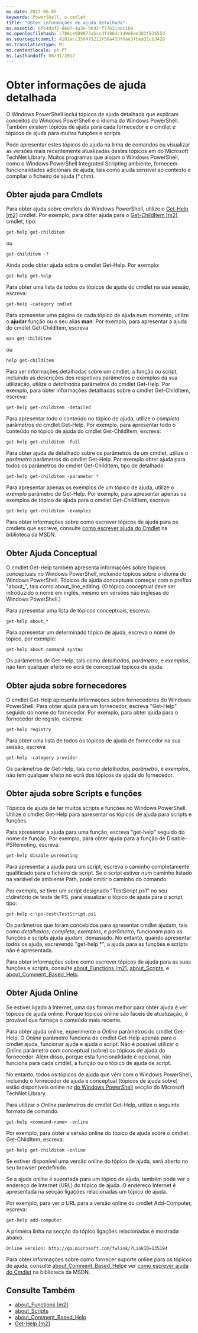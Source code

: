 ```yaml
---
ms.date: 2017-06-05
keywords: PowerShell, o cmdlet
title: "Obter informações de ajuda detalhada"
ms.assetid: 6fb4daf7-8607-4a3e-b692-f77631adc1b9
ms.openlocfilehash: c786ce089073abccdf186dc1d9e8ee383f83655d
ms.sourcegitcommit: 4102ecc35d473211f50a453f6ae3fbea31cb3428
ms.translationtype: MT
ms.contentlocale: pt-PT
ms.lasthandoff: 08/31/2017
---
```

# <a name="getting-detailed-help-information"></a>Obter informações de ajuda detalhada
O Windows PowerShell inclui tópicos de ajuda detalhada que explicam conceitos do Windows PowerShell e o idioma do Windows PowerShell. Também existem tópicos de ajuda para cada fornecedor e o cmdlet e tópicos de ajuda para muitas funções e scripts.

Pode apresentar estes tópicos de ajuda na linha de comandos ou visualizar as versões mais recentemente atualizadas destes tópicos em do Microsoft TechNet Library. Muitos programas que alojam o Windows PowerShell, como o Windows PowerShell Integrated Scripting ambiente, fornecem funcionalidades adicionais de ajuda, tais como ajuda sensível ao contexto e compilar o ficheiro de ajuda (*.chm).

## <a name="getting-help-for-cmdlets"></a>Obter ajuda para Cmdlets
Para obter ajuda sobre cmdlets do Windows PowerShell, utilize o [Get-Help [m2]](https://technet.microsoft.com/en-us/library/2d7fe1b4-0025-4580-a911-d81922dd6cd2) cmdlet. Por exemplo, para obter ajuda para o [Get-ChildItem [m2]](https://technet.microsoft.com/en-us/library/4b270d63-c995-45b8-b5b4-3f8887efbfcc) cmdlet, tipo:

```
get-help get-childitem
```

ou

```
get-childitem -?
```

Ainda pode obter ajuda sobre o cmdlet Get-Help. Por exemplo:

```
get-help get-help
```

Para obter uma lista de todos os tópicos de ajuda do cmdlet na sua sessão, escreva:

```
get-help -category cmdlet
```

Para apresentar uma página de cada tópico de ajuda num momento, utilize o **ajudar** função ou o seu alias **man**. Por exemplo, para apresentar a ajuda do cmdlet Get-ChildItem, escreva

```
man get-childitem
```

ou

```
help get-childitem
```

Para ver informações detalhadas sobre um cmdlet, a função ou script, incluindo as descrições dos respetivos parâmetros e exemplos da sua utilização, utilize o *detalhados* parâmetros do cmdlet Get-Help. Por exemplo, para obter informações detalhadas sobre o cmdlet Get-ChildItem, escreva:

```
get-help get-childitem -detailed
```

Para apresentar todo o conteúdo no tópico de ajuda, utilize o *completa* parâmetros do cmdlet Get-Help. Por exemplo, para apresentar todo o conteúdo no tópico de ajuda do cmdlet Get-ChildItem, escreva:

```
get-help get-childitem -full
```

Para obter ajuda de detalhado sobre os parâmetros de um cmdlet, utilize o *parâmetro* parâmetros do cmdlet Get-Help. Por exemplo obter ajuda para todos os parâmetros do cmdlet Get-ChildItem, tipo de detalhado:

```
get-help get-childitem -parameter *
```

Para apresentar apenas os exemplos de um tópico de ajuda, utilize o *exemplo* parâmetro de Get-Help. Por exemplo, para apresentar apenas os exemplos de tópico de ajuda para o cmdlet Get-ChildItem, escreva:

```
get-help get-childitem -examples
```

Para obter informações sobre como escrever tópicos de ajuda para os cmdlets que escreve, consulte [como escrever ajuda do Cmdlet](https://go.microsoft.com/fwlink/?LinkID=123415) na biblioteca da MSDN.

## <a name="getting-conceptual-help"></a>Obter Ajuda Conceptual
O cmdlet Get-Help também apresenta informações sobre tópicos conceptuais no Windows PowerShell, incluindo tópicos sobre o idioma do Windows PowerShell. Tópicos de ajuda conceptuais começar com o prefixo "about_", tais como about_line_editing. (O tópico conceptual deve ser introduzido o nome em inglês, mesmo em versões não inglesas do Windows PowerShell.)

Para apresentar uma lista de tópicos conceptuais, escreva:

```
get-help about_*
```

Para apresentar um determinado tópico de ajuda, escreva o nome de tópico, por exemplo:

```
get-help about_command_syntax
```

Os parâmetros de Get-Help, tais como *detalhados*, *parâmetro*, e *exemplos*, não tem qualquer efeito no ecrã de conceptual tópicos de ajuda.

## <a name="getting-help-about-providers"></a>Obter ajuda sobre fornecedores
O cmdlet Get-Help apresenta informações sobre fornecedores do Windows PowerShell. Para obter ajuda para um fornecedor, escreva "Get-Help" seguido do nome do fornecedor. Por exemplo, para obter ajuda para o fornecedor de registo, escreva:

```
get-help registry
```

Para obter uma lista de todos os tópicos de ajuda de fornecedor na sua sessão, escreva

```
get-help -category provider
```

Os parâmetros de Get-Help, tais como *detalhados*, *parâmetro*, e *exemplos*, não tem qualquer efeito no ecrã dos tópicos de ajuda do fornecedor.

## <a name="getting-help-about-scripts-and-functions"></a>Obter ajuda sobre Scripts e funções
Tópicos de ajuda de ter muitos scripts e funções no Windows PowerShell. Utilize o cmdlet Get-Help para apresentar os tópicos de ajuda para scripts e funções.

Para apresentar a ajuda para uma função, escreva "get-help" seguido do nome de função. Por exemplo, para obter ajuda para a função de Disable-PSRemoting, escreva:

```
get-help disable-psremoting
```

Para apresentar a ajuda para um script, escreva o caminho completamente qualificado para o ficheiro de script. Se o script estiver num caminho listado na variável de ambiente Path, pode omitir o caminho do comando.

Por exemplo, se tiver um script designado "TestScript.ps1" no seu c\\diretório de teste de PS, para visualizar o tópico de ajuda para o script, tipo:

```
get-help c:\ps-test\TestScript.ps1
```

Os parâmetros que foram concebidos para apresentar cmdlet ajudam, tais como *detalhados*, *completa*, *exemplos*, e *parâmetro*, funcionam para as funções e scripts ajuda ajudam, demasiado. No entanto, quando apresentar todos os ajuda, escrevendo "get-help \*", a ajuda para as funções e scripts não é apresentada.

Para obter informações sobre como escrever tópicos de ajuda para as suas funções e scripts, consulte [about_Functions [m2]](https://technet.microsoft.com/en-us/library/61d40692-5300-4de9-a9b5-bae31815e105), [about_Scripts](https://technet.microsoft.com/en-us/library/7dc08334-dcfe-450b-b949-0554855623af), e [about_Comment_Based_Help](https://technet.microsoft.com/en-us/library/99a81ccc-21a0-49ec-a1b3-9efe2b4c0bbf).

## <a name="getting-help-online"></a>Obter Ajuda Online
Se estiver ligado à Internet, uma das formas melhor para obter ajuda é ver tópicos de ajuda online. Porque tópicos online são fáceis de atualização, é provável que forneça o conteúdo mais recente.

Para obter ajuda online, experimente o *Online* parâmetros do cmdlet Get-Help. O *Online* parâmetro funciona de cmdlet Get-Help apenas para o cmdlet ajuda, funcionar ajuda e ajuda o script. Não é possível utilizar o *Online* parâmetro com conceptual (sobre) ou tópicos de ajuda do fornecedor. Além disso, porque esta funcionalidade é opcional, não funciona para cada cmdlet, a função ou o tópico de ajuda de script.

No entanto, todos os tópicos de ajuda que vêm com o Windows PowerShell, incluindo o fornecedor de ajuda e conceptual (tópicos de ajuda sobre) estão disponíveis online no [do Windows PowerShell](http://go.microsoft.com/fwlink/?LinkID=107116) secção do Microsoft TechNet Library.

Para utilizar o *Online* parâmetros do cmdlet Get-Help, utilize o seguinte formato de comando.

```
get-help <command-name> -online
```

Por exemplo, para obter a versão online do tópico de ajuda sobre o cmdlet Get-ChildItem, escreva:

```
get-help get-childitem -online
```

Se estiver disponível uma versão online do tópico de ajuda, será aberto no seu browser predefinido.

Se a ajuda online é suportada para um tópico de ajuda, também pode ver o endereço de Internet (URL) do tópico de ajuda. O endereço Internet é apresentada na secção ligações relacionadas um tópico de ajuda.

Por exemplo, para ver o URL para a versão online do cmdlet Add-Computer, escreva:

```
get-help add-computer
```

A primeira linha na secção do tópico ligações relacionadas é mostrada abaixo.

```
Online version: http://go.microsoft.com/fwlink/?LinkID=135194
```

Para obter informações sobre como fornecer suporte online para os tópicos de ajuda, consulte [about_Comment_Based_Help](https://technet.microsoft.com/en-us/library/99a81ccc-21a0-49ec-a1b3-9efe2b4c0bbf)e ver [como escrever ajuda do Cmdlet](https://go.microsoft.com/fwlink/?LinkID=123415) na biblioteca da MSDN.

## <a name="see-also"></a>Consulte Também
- [about_Functions [m2]](https://technet.microsoft.com/en-us/library/61d40692-5300-4de9-a9b5-bae31815e105)
- [about_Scripts](https://technet.microsoft.com/en-us/library/7dc08334-dcfe-450b-b949-0554855623af)
- [about_Comment_Based_Help](https://technet.microsoft.com/en-us/library/99a81ccc-21a0-49ec-a1b3-9efe2b4c0bbf)
- [Get-Help [m2]](https://technet.microsoft.com/en-us/library/2d7fe1b4-0025-4580-a911-d81922dd6cd2)

